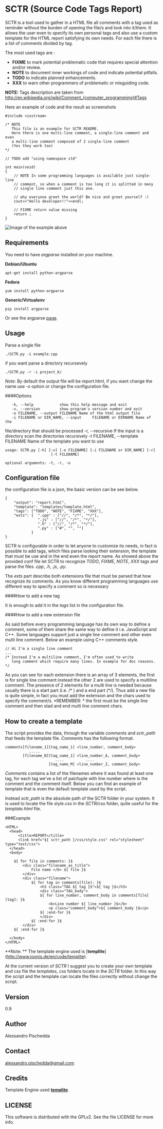 SCTR (Source Code Tags Report)
==============================

SCTR is a tool used to gather in a HTML file all comments with a tag used as
 reminder without the burden of opening the file/s and look into it/them. It
allows the user even to specify its own personal tags and also use a custom
template for the HTML report satisfying its own needs. For each file   there is
a list of comments divided by tag.

 The most used tags are :

- **FIXME** to mark potential problematic code that requires special attention
and/or review.
- **NOTE** to document inner workings of code and indicate potential pitfalls.
- **TODO** to indicate planned enhancements.
- **XXX** to warn other programmers of problematic or misguiding code.

**NOTE:** Tags description are taken from
http://en.wikipedia.org/wiki/Comment_(computer_programming)#Tags

Here an example of code and the result as screenshots

    #include <iostream>

    /* NOTE
       This file is an example for SCTR README.
       Here there is one multi-line comment, a single-line comment and even
       a multi-line comment composed of 2 single-line comment
       (Yes they work too)
    */

    // TODO add "using namespace std"

    int main(void)
    {
        // NOTE In some programming languages is available just single-line
        // comment, so when a comment is too long it is splitted in many
        // single line comment just this one.

        // why everyone greet the world? Be nice and greet yourself :)
        cout<<"Hello developer!!"<<endl;

        // FIXME return value missing
        return ;
    }

![Image of the example above](figures/report_example.png)

Requirements
------------
You need to have _argparse_ installed on your machine.

**Debian/Ubuntu**

    apt-get install python-argparse

**Fedora**

    yum install python-argparse

**Generic/Virtualenv**

    pip install argparse


Or see the argparse [page](https://pypi.python.org/pypi/argparse).

Usage
--------

Parse a single file

    ./SCTR.py -i example.cpp

if you want parse a directory recursevely

    ./SCTR.py -r -i project_K/

*Note:* By default the output file will be report.html, if you want change the 
name use -o <FILENAME> option or change the configuration file.

####Options

       -h, --help            show this help message and exit
       -v, --version         show program's version number and exit
       -o FILENAME, --output FILENAME Name of the html output file
       -i FILENAME or DIR_NAME, --input 	FILENAME or DIRNAME Name of the
file/directory that should be processed
       -r, --recursive       If the input is a directory scan the directories
recursively
       -t FILENAME, --template FILENAME
                        Name of the template you want to use

    usage: SCTR.py [-h] [-v] [-o FILENAME] [-i FILENAME or DIR_NAME] [-r]
                         [-t FILENAME]

    optional arguments: -t, -r, -o


Configuration file
------------------

the configuration file is a json, the basic version can be see below.

    {
        "output": "report.html",
        "template": "templates/template.html",
        "tags": ["TODO", "NOTE", "FIXME", "XXX"],
        "exts": {  ".cpp" : ["//", "/*", "*/"],
                   ".js" : ["//", "/*", "*/"],
                   ".h" : ["//", "/*", "*/"],
                   ".py" : ["#", "", ""]
                }
    }


SCTR is configurable in order to let anyone to customize its needs, in fact is
possible to add tags, which files parse looking their extension, the template
that must be use and in the end even the report name. As showed above the
provided conf file let SCTR to recognize  *TODO*, *FIXME*, *NOTE*, *XXX* tags
and parse the files *.cpp*, *.h*, *.js*, *.py*.

The *exts* part describe both extensions file that must be parsed that how
recognize its comments. As you know different programming languages use
different way to specify a comment so is necessary


####How to add a new tag


It is enough to add it in the *tags* list in the configuration file.

####How to add a new extension file

As said before every programming language has its own way to define a comment,
some of them share the same way to define it i.e. JavaScript and C++. Some
languages support just a single line comment and other even multi line comment.
Below an example using C++ comments style.

    // Hi I'm a single line comment
    ...
    /* Instead I'm a multiline comment, I'm often used to write
       long comment which require many lines. In example for doc reasons.
    */

As you can see for each extension there is an array of 3 elements, the first is
for single line comment instead the other 2 are used to specify a multiline
comment. The presence of 2 elements for a multi line is needed because usually
there is a start part (i.e. /* ) and a end part (*/). Thus add a new file is 
quite simple, in fact you must add the extension and the chars used to specify
 the comment/s.
*REMEMBER: * the first must be the single line comment and then stad and end 
multi line comment chars.


How to create a template
------------------------

The script provides the data, through the variable *comments* and *sctr_path* 
that feeds the template file. *Comments* has the following format.

    comments[filename_1][tag_name_1] <line_number, comment_body>
               .....
            [filename_N][tag_name_1] <line_number_A, comment_body>
                           ....          ....
                        [tag_name_M] <line_number_Z, comment_body>

*Comments* contains a list of the filenames where it was found at least one tag,
 for each tag we've a list of pair/tuple with line number where is the comment
and the comment itself. Below you can find an example of template that is even
the default template used by the script.

Instead *sctr_path* is the absolute path of the SCTR folder in your system. It 
is used to locate the file *style.css* in the *SCTR/css* folder, quite useful
for the *template.html* file.

###Example


    <HTML>
      <head>
          <title>REPORT</title>
          <link href="${ sctr_path }/css/style.css" rel="stylesheet" type="text/css">
      </head>
      <body>

        ${ for file in comments: }$
            <div class="filename_as_title">
                File name </b> ${ file }$
            </div>
            <div class="filename">
                ${ for tag in comments[file]: }$
                    <h3 class="TAG ${ tag }$">${ tag }$</h3>
                    <div class="TAG_body">
                    ${ for line_number, comment_body in comments[file][tag]: }$
                        <b>Line number ${ line_number }$</b>
                        <p class="comment_body">${ comment_body }$</p>
                    ${ :end-for }$
                    </div>
                ${ :end-for }$
            </div>
        ${ :end-for }$

      </body>
    </HTML>


**Note: ** The template engine used is [**templite**]
(http://www.joonis.de/en/code/templite).

At the current version of *SCTR* I suggest you to create your own template and 
css file the *templates*, *css* folders locate in the *SCTR* folder. In this way
 the script and the template can locate the files correctly without change the 
script.

Version
---------
0.9

Author
------

Alessandro Pischedda

Contact
-------
alessandro.pischedda@gmail.com


Credits
---------
Template Engine used  [**templite**](http://www.joonis.de/en/code/templite).


LICENSE
-----------
This software is distributed with the GPLv2. See the file LICENSE for more info.

